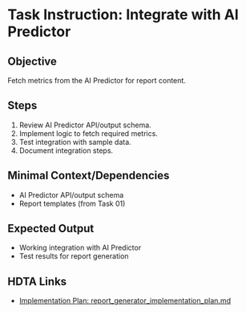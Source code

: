 # Task Instruction: Integrate with AI Predictor

## Objective
Fetch metrics from the AI Predictor for report content.

## Steps
1. Review AI Predictor API/output schema.
2. Implement logic to fetch required metrics.
3. Test integration with sample data.
4. Document integration steps.

## Minimal Context/Dependencies
- AI Predictor API/output schema
- Report templates (from Task 01)

## Expected Output
- Working integration with AI Predictor
- Test results for report generation

## HDTA Links
- [Implementation Plan: report_generator_implementation_plan.md](report_generator_implementation_plan.md)
